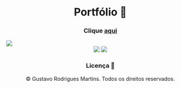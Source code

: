 <h1 align="center">Portfólio 📝</h1>
   
<h3 align="center">Clique <a href="https://guhrodrigues.vercel.app/">aqui</a></h3>   
<img src="https://cdn.discordapp.com/attachments/876799799255531523/1064661427853480036/portfolio.jpg">
<div align="center">
    <img src="https://img.shields.io/badge/React-20232A?style=for-the-badge&logo=react&logoColor=61DAFB" />
    <img src="https://img.shields.io/badge/Tailwind_CSS-38B2AC?style=for-the-badge&logo=tailwind-css&logoColor=white" />
</div>

<h3 align="center">Licença 🚫</h3>
<p align="center">© Gustavo Rodrigues Martins. Todos os direitos reservados.</p>
